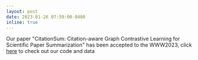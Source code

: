 ```yaml
---
layout: post
date: 2023-01-26 07:59:00-0400
inline: true
---
```


Our paper "CitationSum: Citation-aware Graph Contrastive Learning for
Scientific Paper Summarization" has been accepted to the WWW2023, click [here](https://github.com/zhehengluoK/CitationSum) to check out our code and data
